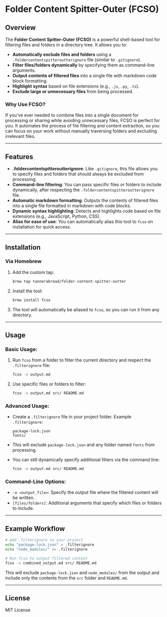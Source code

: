 # Folder Content Spitter-Outer (FCSO)

## Overview

The **Folder Content Spitter-Outer (FCSO)** is a powerful shell-based tool for filtering files and folders in a directory tree. It allows you to:

- **Automatically exclude files and folders** using a `.foldercontentspitteroutterignore` file (similar to `.gitignore`).
- **Filter files/folders dynamically** by specifying them as command-line arguments.
- **Output contents of filtered files** into a single file with markdown code block formatting.
- **Highlight syntax** based on file extensions (e.g., `.js`, `.py`, `.ts`).
- **Exclude large or unnecessary files** from being processed.

### Why Use FCSO?

If you've ever needed to combine files into a single document for processing or sharing while avoiding unnecessary files, FCSO is perfect for you. It automates the process of file filtering and content extraction, so you can focus on your work without manually traversing folders and excluding irrelevant files.

---

## Features

- **.foldercontentspitteroutterignore**: Like `.gitignore`, this file allows you to specify files and folders that should always be excluded from processing.
- **Command-line filtering**: You can pass specific files or folders to include dynamically, after respecting the `.foldercontentspitteroutterignore` file.
- **Automatic markdown formatting**: Outputs the contents of filtered files into a single file formatted in markdown with code blocks.
- **Dynamic syntax highlighting**: Detects and highlights code based on file extensions (e.g., JavaScript, Python, CSS).
- **Alias for ease of use**: You can automatically alias this tool to `fcso` on installation for quick access.

---

## Installation

### Via Homebrew

1. Add the custom tap:
   ```bash
   brew tap tannerabread/folder-content-spitter-outter
   ```

2. Install the tool:
   ```bash
   brew install fcso
   ```

3. The tool will automatically be aliased to `fcso`, so you can run it from any directory.

---

## Usage

### Basic Usage:

1. Run `fcso` from a folder to filter the current directory and respect the `.filterignore` file:
   ```bash
   fcso -o output.md
   ```

2. Use specific files or folders to filter:
   ```bash
   fcso -o output.md src/ README.md
   ```

### Advanced Usage:

- Create a `.filterignore` file in your project folder. Example `.filterignore`:
   ```text
   package-lock.json
   fonts/
   ```

- This will exclude `package-lock.json` and any folder named `fonts` from processing.
- You can still dynamically specify additional filters via the command line:
   ```bash
   fcso -o output.md src/ README.md
   ```

### Command-Line Options:
- `-o <output_file>`: Specify the output file where the filtered content will be written.
- `[files/folders]`: Additional arguments that specify which files or folders to include.

---

## Example Workflow

```bash
# Add .filterignore to your project
echo "package-lock.json" > .filterignore
echo "node_modules/" >> .filterignore

# Run fcso to output filtered content
fcso -o combined_output.md src/ README.md
```

This will exclude `package-lock.json` and `node_modules/` from the output and include only the contents from the `src` folder and `README.md`.

---

## License

MIT License
